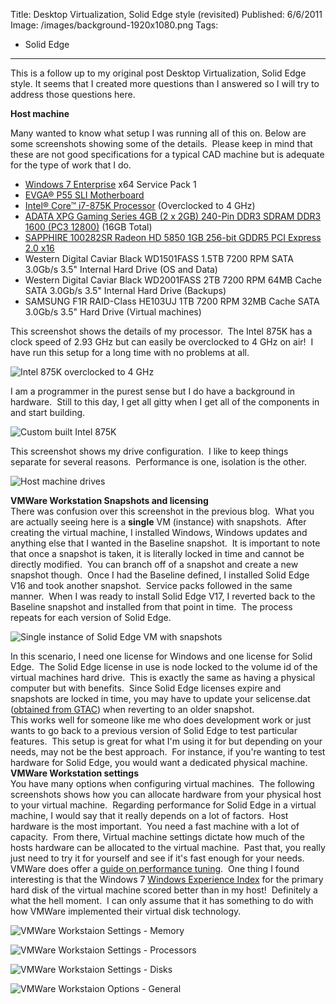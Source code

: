Title: Desktop Virtualization, Solid Edge style (revisited)
Published: 6/6/2011
Image: /images/background-1920x1080.png
Tags:
  - Solid Edge
---

This is a follow up to my original post Desktop Virtualization, Solid Edge style. It seems that I created more questions than I answered so I will try to address those questions here.

**Host machine**

Many wanted to know what setup I was running all of this on. Below are some screenshots showing some of the details.  Please keep in mind that these are not good specifications for a typical CAD machine but is adequate for the type of work that I do.

* [Windows 7 Enterprise](http://www.microsoft.com/windows/enterprise/products/windows-7/default.aspx) x64 Service Pack 1
* [EVGA® P55 SLI Motherboard](http://www.evga.com/products/moreInfo.asp?pn=132-LF-E655-KR&family=Motherboard%20Family&series=Intel%20P55%20Series%20Family&sw=5)
* [Intel® Core™ i7-875K Processor](http://ark.intel.com/Product.aspx?id=48499) (Overclocked to 4 GHz)
* [ADATA XPG Gaming Series 4GB (2 x 2GB) 240-Pin DDR3 SDRAM DDR3 1600 (PC3 12800)](http://www.newegg.com/Product/Product.aspx?Item=N82E16820211409) (16GB Total)
* [SAPPHIRE 100282SR Radeon HD 5850 1GB 256-bit GDDR5 PCI Express 2.0 x16](http://www.newegg.com/Product/Product.aspx?Item=N82E16814102857)
* Western Digital Caviar Black WD1501FASS 1.5TB 7200 RPM SATA 3.0Gb/s 3.5" Internal Hard Drive (OS and Data)
* Western Digital Caviar Black WD2001FASS 2TB 7200 RPM 64MB Cache SATA 3.0Gb/s 3.5" Internal Hard Drive (Backups)
* SAMSUNG F1R RAID-Class HE103UJ 1TB 7200 RPM 32MB Cache SATA 3.0Gb/s 3.5" Hard Drive (Virtual machines)

This screenshot shows the details of my processor.  The Intel 875K has a clock speed of 2.93 GHz but can easily be overclocked to 4 GHz on air!  I have run this setup for a long time with no problems at all.

![](http://blob.jasonnewell.net/blog/2011-06-06_1.png "Intel 875K overclocked to 4 GHz")

I am a programmer in the purest sense but I do have a background in hardware.  Still to this day, I get all gitty when I get all of the components in and start building.

![](http://blob.jasonnewell.net/blog/2011-06-06_2.png "Custom built Intel 875K")

This screenshot shows my drive configuration.  I like to keep things separate for several reasons.  Performance is one, isolation is the other.

![](http://blob.jasonnewell.net/blog/2011-06-06_3.png "Host machine drives")

**VMWare Workstation Snapshots and licensing**  
There was confusion over this screenshot in the previous blog.  What you are actually seeing here is a **single** VM (instance) with snapshots.  After creating the virtual machine, I installed Windows, Windows updates and anything else that I wanted in the Baseline snapshot.  It is important to note that once a snapshot is taken, it is literally locked in time and cannot be directly modified.  You can branch off of a snapshot and create a new snapshot though.  Once I had the Baseline defined, I installed Solid Edge V16 and took another snapshot.  Service packs followed in the same manner.  When I was ready to install Solid Edge V17, I reverted back to the Baseline snapshot and installed from that point in time.  The process repeats for each version of Solid Edge.

![](http://blob.jasonnewell.net/blog/2011-06-06_4.png "Single instance of Solid Edge VM with snapshots")

In this scenario, I need one license for Windows and one license for Solid Edge.  The Solid Edge license in use is node locked to the volume id of the virtual machines hard drive.  This is exactly the same as having a physical computer but with benefits.  Since Solid Edge licenses expire and snapshots are locked in time, you may have to update your selicense.dat ([obtained from GTAC](http://support.industrysoftware.automation.siemens.com/gtac.shtml)) when reverting to an older snapshot.  
This works well for someone like me who does development work or just wants to go back to a previous version of Solid Edge to test particular features.  This setup is great for what I'm using it for but depending on your needs, may not be the best approach.  For instance, if you're wanting to test hardware for Solid Edge, you would want a dedicated physical machine.  
**VMWare Workstation settings**  
You have many options when configuring virtual machines.  The following screenshots shows how you can allocate hardware from your physical host to your virtual machine.  Regarding performance for Solid Edge in a virtual machine, I would say that it really depends on a lot of factors.  Host hardware is the most important.  You need a fast machine with a lot of capacity.  From there, Virtual machine settings dictate how much of the hosts hardware can be allocated to the virtual machine.  Past that, you really just need to try it for yourself and see if it's fast enough for your needs.  VMWare does offer a [guide on performance tuning](http://www.vmware.com/pdf/ws7_performance.pdf).  One thing I found interesting is that the Windows 7 [Windows Experience Index](http://windows.microsoft.com/en-US/windows-vista/What-is-the-Windows-Experience-Index) for the primary hard disk of the virtual machine scored better than in my host!  Definitely a what the hell moment.  I can only assume that it has something to do with how VMWare implemented their virtual disk technology.

![](http://blob.jasonnewell.net/blog/2011-06-06_5.png "VMWare Workstaion Settings - Memory")

![](http://blob.jasonnewell.net/blog/2011-06-06_6.png "VMWare Workstaion Settings - Processors")

![](http://blob.jasonnewell.net/blog/2011-06-06_7.png "VMWare Workstaion Settings - Disks")

![](http://blob.jasonnewell.net/blog/2011-06-06_8.png "VMWare Workstaion Options - General")
